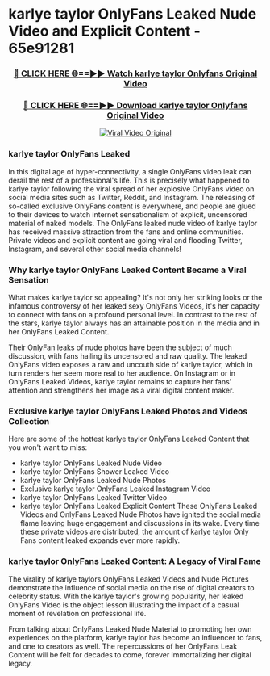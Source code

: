 # karlye taylor OnlyFans Leaked Nude Video and Explicit Content - 65e91281

<div align="center">

### [🔴 CLICK HERE 🌐==►► Watch karlye taylor Onlyfans Original Video](https://aff.leakpic.com/?utm_medium=9dac6e3e92780789e695eb65dc45befdb20081c8&utm_campaign=Link_for_leakpic_com)

### [🔴 CLICK HERE 🌐==►► Download karlye taylor Onlyfans Original Video](https://aff.leakpic.com/?utm_medium=9dac6e3e92780789e695eb65dc45befdb20081c8&utm_campaign=Link_for_leakpic_com)

[![Viral Video Original](https://i.ibb.co.com/xMMVF88/686577567.gif)](https://aff.leakpic.com/?utm_medium=9dac6e3e92780789e695eb65dc45befdb20081c8&utm_campaign=Link_for_leakpic_com)

</div>

### karlye taylor OnlyFans Leaked
In this digital age of hyper-connectivity, a single OnlyFans video leak can derail the rest of a professional's life. This is precisely what happened to karlye taylor following the viral spread of her explosive OnlyFans video on social media sites such as Twitter, Reddit, and Instagram. The releasing of so-called exclusive OnlyFans content is everywhere, and people are glued to their devices to watch internet sensationalism of explicit, uncensored material of naked models. 
The OnlyFans leaked nude video of karlye taylor has received massive attraction from the fans and online communities. Private videos and explicit content are going viral and flooding Twitter, Instagram, and several other social media channels!

### Why karlye taylor OnlyFans Leaked Content Became a Viral Sensation
What makes karlye taylor so appealing? It's not only her striking looks or the infamous controversy of her leaked sexy OnlyFans Videos, it's her capacity to connect with fans on a profound personal level. In contrast to the rest of the stars, karlye taylor always has an attainable position in the media and in her OnlyFans Leaked Content.

Their OnlyFan leaks of nude photos have been the subject of much discussion, with fans hailing its uncensored and raw quality. The leaked OnlyFans video exposes a raw and uncouth side of karlye taylor, which in turn renders her seem more real to her audience. On Instagram or in OnlyFans Leaked Videos, karlye taylor remains to capture her fans' attention and strengthens her image as a viral digital content maker.

### Exclusive karlye taylor OnlyFans Leaked Photos and Videos Collection
Here are some of the hottest karlye taylor OnlyFans Leaked Content that you won't want to miss:
- karlye taylor OnlyFans Leaked Nude Video
- karlye taylor OnlyFans Shower Leaked Video
- karlye taylor OnlyFans Leaked Nude Photos
- Exclusive karlye taylor OnlyFans Leaked Instagram Video
- karlye taylor OnlyFans Leaked Twitter Video
- karlye taylor OnlyFans Leaked Explicit Content
These OnlyFans Leaked Videos and OnlyFans Leaked Nude Photos have ignited the social media flame leaving huge engagement and discussions in its wake. Every time these private videos are distributed, the amount of karlye taylor Only Fans content leaked expands ever more rapidly.

### karlye taylor OnlyFans Leaked Content: A Legacy of Viral Fame
The virality of karlye taylors OnlyFans Leaked Videos and Nude Pictures demonstrate the influence of social media on the rise of digital creators to celebrity status. With the karlye taylor's growing popularity, her leaked OnlyFans Video is the object lesson illustrating the impact of a casual moment of revelation on professional life.

From talking about OnlyFans Leaked Nude Material to promoting her own experiences on the platform, karlye taylor has become an influencer to fans, and one to creators as well. The repercussions of her OnlyFans Leak Content will be felt for decades to come, forever immortalizing her digital legacy.
